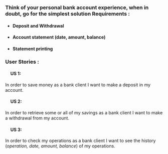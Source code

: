 ### Think of your personal bank account experience, when in doubt, go for the simplest solution Requirements :

* ####  Deposit and Withdrawal
* ####  Account statement (date, amount, balance)
* ####  Statement printing

### User Stories :

#### &nbsp;&nbsp;&nbsp;&nbsp;  US 1:
In order to save money as a bank client I want to make a deposit in my account.

#### &nbsp;&nbsp;&nbsp;&nbsp;  US 2:
In order to retrieve some or all of my savings as a bank client I want to make a withdrawal from my account.

#### &nbsp;&nbsp;&nbsp;&nbsp;  US 3:
In order to check my operations as a bank client I want to see the history (*operation, date, amount, balance*) of my operations.